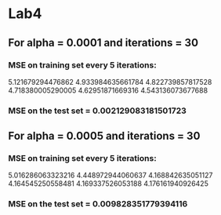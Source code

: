 # Lab4

## For alpha = 0.0001 and iterations = 30

### MSE on training set every 5 iterations:

5.121679294476862
4.933984635661784
4.822739857817528
4.718380005290005
4.62951871669316
4.543136073677688


### MSE on the test set = 0.002129083181501723




## For alpha = 0.0005 and iterations = 30

### MSE on training set every 5 iterations:

5.016286063323216
4.448972944060637
4.168842635051127
4.164545250558481
4.169337526053188
4.176161940926425



### MSE on the test set = 0.009828351779394116

